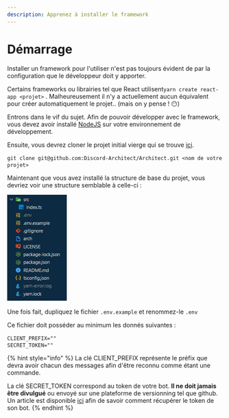 ```yaml
---
description: Apprenez à installer le framework
---
```


# Démarrage

Installer un framework pour l'utiliser n'est pas toujours évident de par la configuration que le développeur doit y apporter.

Certains frameworks ou librairies tel que React utilisent`yarn create react-app <projet>` . Malheureusement il n'y a actuellement aucun équivalent pour créer automatiquement le projet..  \(mais on y pense ! 😶\)

Entrons dans le vif du sujet. Afin de pouvoir développer avec le framework, vous devez avoir installé [NodeJS](https://nodejs.org/en) sur votre environnement de développement.

Ensuite, vous devrez cloner le projet initial vierge qui se trouve [ici](https://github.com/Discord-Architect/Architect).

```text
git clone git@github.com:Discord-Architect/Architect.git <nom de votre projet>
```

Maintenant que vous avez installé la structure de base du projet, vous devriez voir une structure semblable à celle-ci :

![Structure du framework](.gitbook/assets/image.png)

Une fois fait, dupliquez le fichier `.env.example` et renommez-le `.env` 

Ce fichier doit posséder au minimum les donnés suivantes :

```text
CLIENT_PREFIX=""
SECRET_TOKEN=""
```

{% hint style="info" %}
La clé CLIENT\_PREFIX représente le préfix que devra avoir chacun des messages afin d'être reconnu comme étant une commande.

La clé SECRET\_TOKEN correspond au token de votre bot. **Il ne doit jamais être divulgué** ou envoyé sur une plateforme de versionning tel que github. Un article est disponible [ici](https://github.com/reactiflux/discord-irc/wiki/Creating-a-discord-bot-&-getting-a-token) afin de savoir comment récupérer le token de son bot.
{% endhint %}

